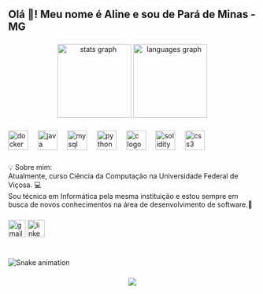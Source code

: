 <h2 align="left">Olá 👋! Meu nome é Aline e sou de Pará de Minas - MG</h2>

###

<div align="center">
  <img src="https://github-readme-stats.vercel.app/api?username=alinec-santos&hide_title=false&hide_rank=false&show_icons=true&include_all_commits=true&count_private=true&disable_animations=false&theme=dracula&locale=en&hide_border=false" height="150" alt="stats graph"  />
  <img src="https://github-readme-stats.vercel.app/api/top-langs?username=alinec-santos&locale=en&hide_title=false&layout=compact&card_width=320&langs_count=5&theme=dracula&hide_border=false" height="150" alt="languages graph"  />
</div>

###

<div align="left">
  <img src="https://cdn.jsdelivr.net/gh/devicons/devicon/icons/docker/docker-original.svg" height="40" alt="docker logo"  />
  <img width="12" />
  <img src="https://cdn.jsdelivr.net/gh/devicons/devicon/icons/java/java-original.svg" height="40" alt="java logo"  />
  <img width="12" />
  <img src="https://cdn.jsdelivr.net/gh/devicons/devicon/icons/mysql/mysql-original.svg" height="40" alt="mysql logo"  />
  <img width="12" />
  <img src="https://cdn.jsdelivr.net/gh/devicons/devicon/icons/python/python-original.svg" height="40" alt="python logo"  />
  <img width="12" />
  <img src="https://cdn.jsdelivr.net/gh/devicons/devicon/icons/c/c-original.svg" height="40" alt="c logo"  />
  <img width="12" />
  <img src="https://cdn.jsdelivr.net/gh/devicons/devicon/icons/solidity/solidity-original.svg" height="40" alt="solidity logo"  />
  <img width="12" />
  <img src="https://cdn.jsdelivr.net/gh/devicons/devicon/icons/css3/css3-original.svg" height="40" alt="css3 logo"  />
</div>

###

<p align="left">💡 Sobre mim:<br>Atualmente, curso Ciência da Computação na Universidade Federal de Viçosa. 💻<br>Sou técnica em Informática pela mesma instituição e estou sempre em busca de novos conhecimentos na área de desenvolvimento de software.🚀</p>

###

<div align="left">
  <img src="https://img.shields.io/static/v1?message=Gmail&logo=gmail&label=alinesantoscss17@gmail.com&color=D14836&logoColor=white&labelColor=&style=for-the-badge" height="35" alt="gmail logo"  />
  <a href="www.linkedin.com/in/ aline-santos-544985346" target="_blank">
    <img src="https://img.shields.io/static/v1?message=LinkedIn&logo=linkedin&label=&color=0077B5&logoColor=white&labelColor=&style=for-the-badge" height="35" alt="linkedin logo"  />
  </a>
</div>

###

<br clear="both">

<img src="https://raw.githubusercontent.com/alinec-santos/alinec-santos/output/snake.svg" alt="Snake animation" />

###

<div align="center">
  <img src="https://profile-counter.glitch.me/alinec-santos/count.svg?"  />
</div>

###
